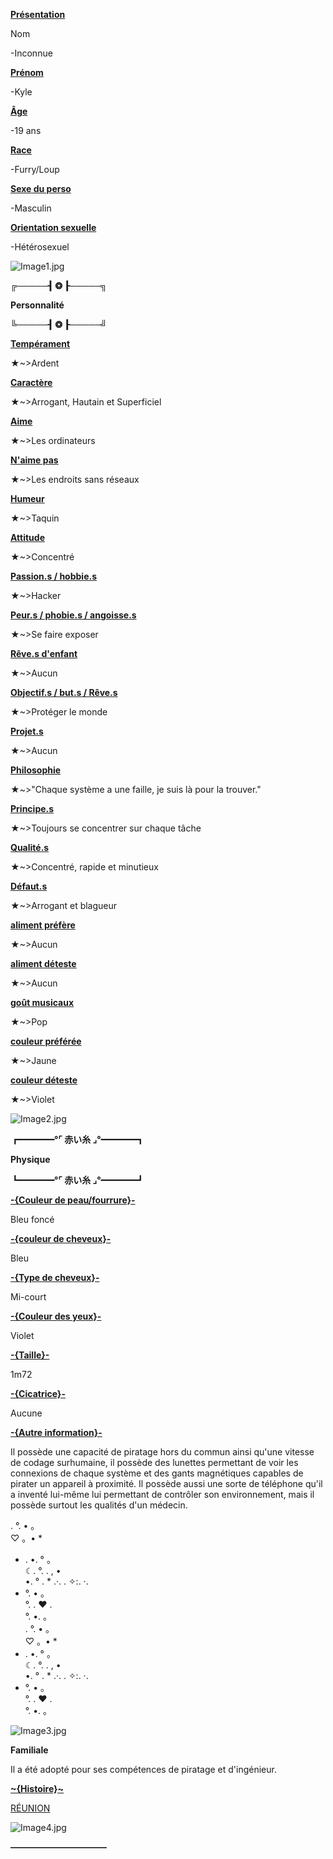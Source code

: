 **<u>Présentation</u>**

Nom

-Inconnue

**<u>Prénom</u>**

-Kyle

**<u>Âge</u>**

-19 ans

**<u>Race</u>**

-Furry/Loup

**<u>Sexe du perso</u>**

-Masculin

**<u>Orientation sexuelle</u>**

-Hétérosexuel

![Image1.jpg](Images/Image1.jpg)

**╔─────┨ ❂ ┠─────╗**

**Personnalité**

**╚─────┨ ❂ ┠─────╝**

**<u>Tempérament</u>**

★~>Ardent

**<u>Caractère</u>**

★~>Arrogant, Hautain et Superficiel

**<u>Aime</u>**

★~>Les ordinateurs

**<u>N'aime pas</u>**

★~>Les endroits sans réseaux

**<u>Humeur</u>**

★~>Taquin

**<u>Attitude</u>**

★~>Concentré

**<u>Passion.s / hobbie.s</u>**

★~>Hacker

**<u>Peur.s / phobie.s / angoisse.s</u>**

★~>Se faire exposer

**<u>Rêve.s d'enfant</u>**

★~>Aucun

**<u>Objectif.s / but.s / Rêve.s</u>**

★~>Protéger le monde

**<u>Projet.s</u>**

★~>Aucun

**<u>Philosophie</u>**

★~>"Chaque système a une faille, je suis là pour la trouver."

**<u>Principe.s</u>**

★~>Toujours se concentrer sur chaque tâche

**<u>Qualité.s</u>**

★~>Concentré, rapide et minutieux

**<u>Défaut.s</u>**

★~>Arrogant et blagueur

**<u>aliment préfère</u>**

★~>Aucun

**<u>aliment déteste</u>**

★~>Aucun

**<u>goût musicaux</u>**

★~>Pop

**<u>couleur préférée</u>**

★~>Jaune

**<u>couleur déteste</u>**

★~>Violet

![Image2.jpg](Images/Image2.jpg)

**┏━━━━°⌜ 赤い糸 ⌟°━━━━┓**

**Physique**

**┗━━━━°⌜ 赤い糸 ⌟°━━━━┛**

**<u>-{Couleur de peau/fourrure}-</u>**

Bleu foncé

**<u>-{couleur de cheveux}-</u>**

Bleu

**<u>-{Type de cheveux}-</u>**

Mi-court

**<u>-{Couleur des yeux}-</u>**

Violet

**<u>-{Taille}-</u>**

1m72

**<u>-{Cicatrice}-</u>**

Aucune

**<u>-{Autre information}-</u>**

Il possède une capacité de piratage hors du commun ainsi qu'une vitesse de codage surhumaine, il possède des lunettes permettant de voir les connexions de chaque système et des gants magnétiques capables de pirater un appareil à proximité. Il possède aussi une sorte de téléphone qu'il a inventé lui-même lui permettant de contrôler son environnement, mais il possède surtout les qualités d'un médecin.

.   °. •     。  
♡ 。• *  
* .    •.  ° 。  
☾. °.   .     , •             
•. °     . * .·.  . ✧:. ·.  
* °.     • 。  
°.   .     ♥ .  
°.    •.   。  
.   °. •     。  
♡ 。• *  
* .    •.  ° 。  
☾. °.   .     , •             
•. °     . * .·.  . ✧:. ·.  
* °.     • 。  
°.   .     ♥ .  
°.    •.   。  

![Image3.jpg](Images/Image3.jpg)

**Familiale**

Il a été adopté pour ses compétences de piratage et d'ingénieur.

**<u>~{Histoire}~</u>**

[RÉUNION](http://aminoapps.com/p/3x3g8fv)

![Image4.jpg](Images/Image4.jpg)

**———————————**
